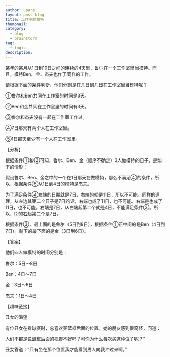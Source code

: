 ```yaml
---
author: upare
layout: post-blog
title: 工作室的模特
thumbnail:
category:
  - blog
  - brainstorm
tag:
  - logic
description: 
---
```

某年的某月从1日到10日之间的连续的4天里，鲁尔在一个工作室里当模特。而且，模特Ben、金、杰夫也作了同样的工作。

请根据下面的条件判断，他们分别是在几日到几日在工作室里当模特呢？

①鲁尔和Ben共同在工作室的时间是3天。

②Ben和金共同在工作室里的时间有3天。

③鲁尔和杰夫没有一起在工作室工作过。

④7日那天有两个人在工作室里。

⑤1日那天至少有一个人在工作室里。

【分析】

根据条件①和②可知，鲁尔、Ben、金（顺序不确定）3人做模特的日子，是如下的情形：

假设鲁尔、Ben、金之中的一个在1日那天在做模特，那么不满足④的条件，所以，根据条件⑤从1日到4日的模特是杰夫。

为了满足条件④左端的日期就是7日，右端的就是11日，所以不可能。同样的道理，从左边其第二个日子是7日的话，右端也成了11日，也不可能。右端是也成了11日，也不可能。右端是7日，从左端起第二个就是4日，不能满足条件③。所以，⑵的右起第二个是7日。

根据条件③，最上面的是鲁尔（5日到8日），根据条件①正中间的是Ben（4日到7日）。剩下的最下面的是金（3日到6日）。

【答案】

他们四人做模特的时间分别是：

鲁尔：5日～8日

Ben：4日～7日

金：3日～6日

杰夫：1日～4日

【趣味链接】

丑女的渴望

有位丑女在看球赛时，总喜欢买篮框后面的位置。她的朋友感到很奇怪，问道：

人们不都是说篮框后面的视野不好吗？可你为什么每次买这种位子呢？”

丑女答道：“只有坐在那个位置我才能看到男人向我冲过来啊。”